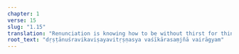 ```yaml
---
chapter: 1
verse: 15
slug: "1.15"
translation: "Renunciation is knowing how to be without thirst for things seen or heard about."
root_text: "dṛṣṭānuśravikaviṣayavitṛṣṇasya vaśīkārasaṃjñā vairāgyam"
---
```


